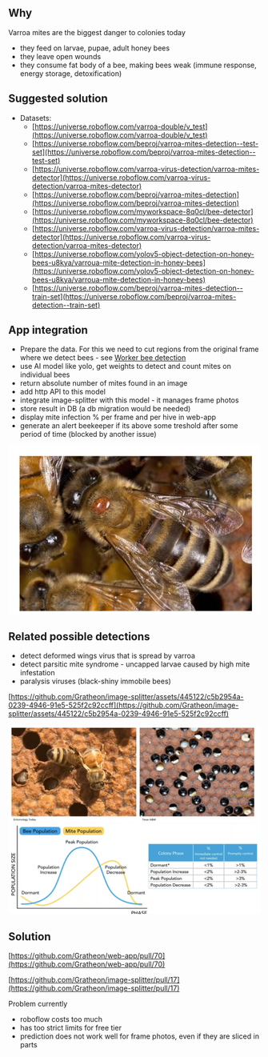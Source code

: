 ## Why

Varroa mites are the biggest danger to colonies today

- they feed on larvae, pupae, adult honey bees
- they leave open wounds
- they consume fat body of a bee, making bees weak (immune response, energy storage, detoxification)

## Suggested solution

- Datasets:
    - [https://universe.roboflow.com/varroa-double/v_test](https://universe.roboflow.com/varroa-double/v_test)
    - [https://universe.roboflow.com/beproj/varroa-mites-detection--test-set](https://universe.roboflow.com/beproj/varroa-mites-detection--test-set)
    - [https://universe.roboflow.com/varroa-virus-detection/varroa-mites-detector](https://universe.roboflow.com/varroa-virus-detection/varroa-mites-detector)
    - [https://universe.roboflow.com/beproj/varroa-mites-detection](https://universe.roboflow.com/beproj/varroa-mites-detection)
    - [https://universe.roboflow.com/myworkspace-8q0cl/bee-detector](https://universe.roboflow.com/myworkspace-8q0cl/bee-detector)
    - [https://universe.roboflow.com/varroa-virus-detection/varroa-mites-detector](https://universe.roboflow.com/varroa-virus-detection/varroa-mites-detector)
    - [https://universe.roboflow.com/yolov5-object-detection-on-honey-bees-u8kya/varroua-mite-detection-in-honey-bees](https://universe.roboflow.com/yolov5-object-detection-on-honey-bees-u8kya/varroua-mite-detection-in-honey-bees)
    - [https://universe.roboflow.com/beproj/varroa-mites-detection--train-set](https://universe.roboflow.com/beproj/varroa-mites-detection--train-set)

## App integration

- Prepare the data. For this we need to cut regions from the original frame where we detect bees - see [Worker bee detection](https://www.notion.so/Worker-bee-detection-3927d59c9f0e465db0ec11b7832ebd18?pvs=21)
- use AI model like yolo, get weights to detect and count mites on individual bees
- return absolute number of mites found in an image
- add http API to this model
- integrate image-splitter with this model - it manages frame photos
- store result in DB (a db migration would be needed)
- display mite infection % per frame and per hive in web-app
- generate an alert beekeeper if its above some treshold after some period of time (blocked by another issue)

![](../../../../img/varroa-1.png)

## Related possible detections

- detect deformed wings virus that is spread by varroa
- detect parsitic mite syndrome - uncapped larvae caused by high mite infestation
- paralysis viruses (black-shiny immobile bees)

[https://github.com/Gratheon/image-splitter/assets/445122/c5b2954a-0239-4946-91e5-525f2c92ccff](https://github.com/Gratheon/image-splitter/assets/445122/c5b2954a-0239-4946-91e5-525f2c92ccff)


![](../../../../img/varroa-2.png)
![](../../../../img/varroa-3.png)

## Solution

[https://github.com/Gratheon/web-app/pull/70](https://github.com/Gratheon/web-app/pull/70)

[https://github.com/Gratheon/image-splitter/pull/17](https://github.com/Gratheon/image-splitter/pull/17)

Problem currently

- roboflow costs too much
- has too strict limits for free tier
- prediction does not work well for frame photos, even if they are sliced in parts